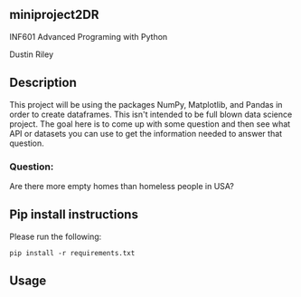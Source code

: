## miniproject2DR
INF601 Advanced Programing with Python

Dustin Riley
## Description
This project will be using the packages NumPy, Matplotlib, and Pandas in order to create dataframes. This isn't intended to be full blown data science project. The goal here is to come up with some question and then see what API or datasets you can use to get the information needed to answer that question.

### Question:
Are there more empty homes than homeless people in USA?

## Pip install instructions
Please run the following:
```
pip install -r requirements.txt
```
## Usage
